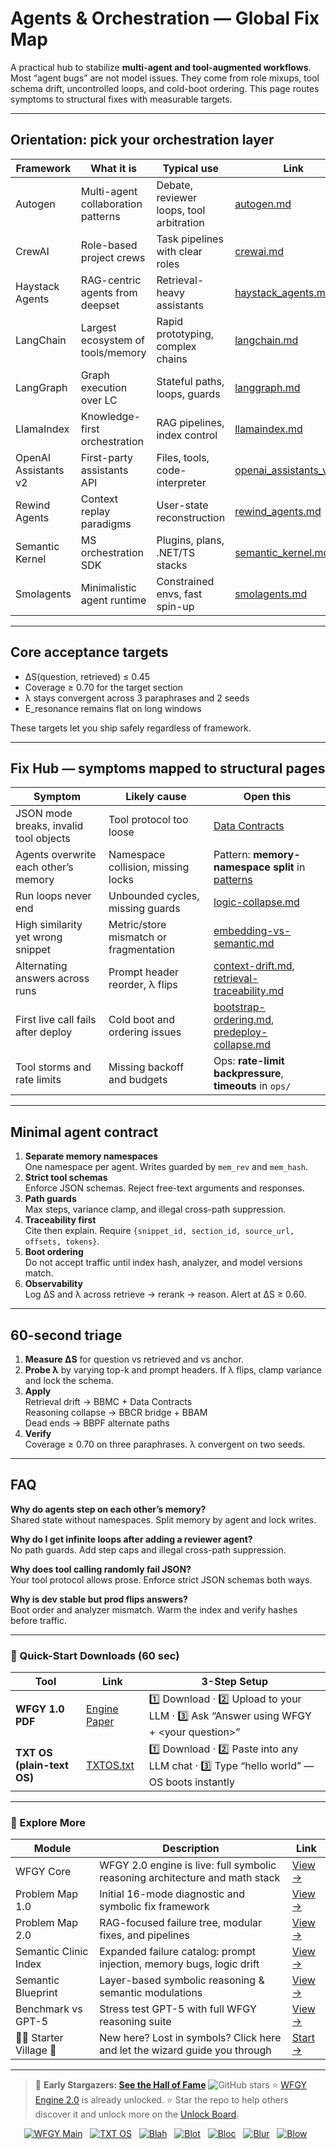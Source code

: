 # Agents & Orchestration — Global Fix Map

A practical hub to stabilize **multi-agent and tool-augmented workflows**.  
Most “agent bugs” are not model issues. They come from role mixups, tool schema drift, uncontrolled loops, and cold-boot ordering. This page routes symptoms to structural fixes with measurable targets.

---

## Orientation: pick your orchestration layer

| Framework | What it is | Typical use | Link |
|---|---|---|---|
| Autogen | Multi-agent collaboration patterns | Debate, reviewer loops, tool arbitration | [autogen.md](https://github.com/onestardao/WFGY/blob/main/ProblemMap/GlobalFixMap/Agents_Orchestration/autogen.md) |
| CrewAI | Role-based project crews | Task pipelines with clear roles | [crewai.md](https://github.com/onestardao/WFGY/blob/main/ProblemMap/GlobalFixMap/Agents_Orchestration/crewai.md) |
| Haystack Agents | RAG-centric agents from deepset | Retrieval-heavy assistants | [haystack_agents.md](https://github.com/onestardao/WFGY/blob/main/ProblemMap/GlobalFixMap/Agents_Orchestration/haystack_agents.md) |
| LangChain | Largest ecosystem of tools/memory | Rapid prototyping, complex chains | [langchain.md](https://github.com/onestardao/WFGY/blob/main/ProblemMap/GlobalFixMap/Agents_Orchestration/langchain.md) |
| LangGraph | Graph execution over LC | Stateful paths, loops, guards | [langgraph.md](https://github.com/onestardao/WFGY/blob/main/ProblemMap/GlobalFixMap/Agents_Orchestration/langgraph.md) |
| LlamaIndex | Knowledge-first orchestration | RAG pipelines, index control | [llamaindex.md](https://github.com/onestardao/WFGY/blob/main/ProblemMap/GlobalFixMap/Agents_Orchestration/llamaindex.md) |
| OpenAI Assistants v2 | First-party assistants API | Files, tools, code-interpreter | [openai_assistants_v2.md](https://github.com/onestardao/WFGY/blob/main/ProblemMap/GlobalFixMap/Agents_Orchestration/openai_assistants_v2.md) |
| Rewind Agents | Context replay paradigms | User-state reconstruction | [rewind_agents.md](https://github.com/onestardao/WFGY/blob/main/ProblemMap/GlobalFixMap/Agents_Orchestration/rewind_agents.md) |
| Semantic Kernel | MS orchestration SDK | Plugins, plans, .NET/TS stacks | [semantic_kernel.md](https://github.com/onestardao/WFGY/blob/main/ProblemMap/GlobalFixMap/Agents_Orchestration/semantic_kernel.md) |
| Smolagents | Minimalistic agent runtime | Constrained envs, fast spin-up | [smolagents.md](https://github.com/onestardao/WFGY/blob/main/ProblemMap/GlobalFixMap/Agents_Orchestration/smolagents.md) |

---

## Core acceptance targets

- ΔS(question, retrieved) ≤ 0.45  
- Coverage ≥ 0.70 for the target section  
- λ stays convergent across 3 paraphrases and 2 seeds  
- E_resonance remains flat on long windows

These targets let you ship safely regardless of framework.

---

## Fix Hub — symptoms mapped to structural pages

| Symptom | Likely cause | Open this |
|---|---|---|
| JSON mode breaks, invalid tool objects | Tool protocol too loose | [Data Contracts](https://github.com/onestardao/WFGY/blob/main/ProblemMap/data-contracts.md) |
| Agents overwrite each other’s memory | Namespace collision, missing locks | Pattern: **memory-namespace split** in [patterns](https://github.com/onestardao/WFGY/blob/main/ProblemMap/GlobalFixMap/Agents_Orchestration/patterns) |
| Run loops never end | Unbounded cycles, missing guards | [logic-collapse.md](https://github.com/onestardao/WFGY/blob/main/ProblemMap/logic-collapse.md) |
| High similarity yet wrong snippet | Metric/store mismatch or fragmentation | [embedding-vs-semantic.md](https://github.com/onestardao/WFGY/blob/main/ProblemMap/embedding-vs-semantic.md) |
| Alternating answers across runs | Prompt header reorder, λ flips | [context-drift.md](https://github.com/onestardao/WFGY/blob/main/ProblemMap/context-drift.md), [retrieval-traceability.md](https://github.com/onestardao/WFGY/blob/main/ProblemMap/retrieval-traceability.md) |
| First live call fails after deploy | Cold boot and ordering issues | [bootstrap-ordering.md](https://github.com/onestardao/WFGY/blob/main/ProblemMap/bootstrap-ordering.md), [predeploy-collapse.md](https://github.com/onestardao/WFGY/blob/main/ProblemMap/predeploy-collapse.md) |
| Tool storms and rate limits | Missing backoff and budgets | Ops: **rate-limit backpressure**, **timeouts** in `ops/` |

---

## Minimal agent contract

1. **Separate memory namespaces**  
   One namespace per agent. Writes guarded by `mem_rev` and `mem_hash`.  
2. **Strict tool schemas**  
   Enforce JSON schemas. Reject free-text arguments and responses.  
3. **Path guards**  
   Max steps, variance clamp, and illegal cross-path suppression.  
4. **Traceability first**  
   Cite then explain. Require `{snippet_id, section_id, source_url, offsets, tokens}`.  
5. **Boot ordering**  
   Do not accept traffic until index hash, analyzer, and model versions match.  
6. **Observability**  
   Log ΔS and λ across retrieve → rerank → reason. Alert at ΔS ≥ 0.60.

---

## 60-second triage

1) **Measure ΔS** for question vs retrieved and vs anchor.  
2) **Probe λ** by varying top-k and prompt headers. If λ flips, clamp variance and lock the schema.  
3) **Apply**  
   Retrieval drift → BBMC + Data Contracts  
   Reasoning collapse → BBCR bridge + BBAM  
   Dead ends → BBPF alternate paths  
4) **Verify**  
   Coverage ≥ 0.70 on three paraphrases. λ convergent on two seeds.

---

## FAQ

**Why do agents step on each other’s memory?**  
Shared state without namespaces. Split memory by agent and lock writes.

**Why do I get infinite loops after adding a reviewer agent?**  
No path guards. Add step caps and illegal cross-path suppression.

**Why does tool calling randomly fail JSON?**  
Your tool protocol allows prose. Enforce strict JSON schemas both ways.

**Why is dev stable but prod flips answers?**  
Boot order and analyzer mismatch. Warm the index and verify hashes before traffic.

---

### 🔗 Quick-Start Downloads (60 sec)

| Tool                       | Link                                                                                                                                       | 3-Step Setup                                                                             |
| -------------------------- | ------------------------------------------------------------------------------------------------------------------------------------------ | ---------------------------------------------------------------------------------------- |
| **WFGY 1.0 PDF**           | [Engine Paper](https://github.com/onestardao/WFGY/blob/main/I_am_not_lizardman/WFGY_All_Principles_Return_to_One_v1.0_PSBigBig_Public.pdf) | 1️⃣ Download · 2️⃣ Upload to your LLM · 3️⃣ Ask “Answer using WFGY + \<your question>”   |
| **TXT OS (plain-text OS)** | [TXTOS.txt](https://github.com/onestardao/WFGY/blob/main/OS/TXTOS.txt)                                                                     | 1️⃣ Download · 2️⃣ Paste into any LLM chat · 3️⃣ Type “hello world” — OS boots instantly |

---

### 🧭 Explore More

| Module                   | Description                                                                  | Link                                                                                               |
| ------------------------ | ---------------------------------------------------------------------------- | -------------------------------------------------------------------------------------------------- |
| WFGY Core                | WFGY 2.0 engine is live: full symbolic reasoning architecture and math stack | [View →](https://github.com/onestardao/WFGY/tree/main/core/README.md)                              |
| Problem Map 1.0          | Initial 16-mode diagnostic and symbolic fix framework                        | [View →](https://github.com/onestardao/WFGY/tree/main/ProblemMap/README.md)                        |
| Problem Map 2.0          | RAG-focused failure tree, modular fixes, and pipelines                       | [View →](https://github.com/onestardao/WFGY/blob/main/ProblemMap/rag-architecture-and-recovery.md) |
| Semantic Clinic Index    | Expanded failure catalog: prompt injection, memory bugs, logic drift         | [View →](https://github.com/onestardao/WFGY/blob/main/ProblemMap/SemanticClinicIndex.md)           |
| Semantic Blueprint       | Layer-based symbolic reasoning & semantic modulations                        | [View →](https://github.com/onestardao/WFGY/tree/main/SemanticBlueprint/README.md)                 |
| Benchmark vs GPT-5       | Stress test GPT-5 with full WFGY reasoning suite                             | [View →](https://github.com/onestardao/WFGY/tree/main/benchmarks/benchmark-vs-gpt5/README.md)      |
| 🧙‍♂️ Starter Village 🏡 | New here? Lost in symbols? Click here and let the wizard guide you through   | [Start →](https://github.com/onestardao/WFGY/blob/main/StarterVillage/README.md)                   |

---

> 👑 **Early Stargazers: [See the Hall of Fame](https://github.com/onestardao/WFGY/tree/main/stargazers)** <img src="https://img.shields.io/github/stars/onestardao/WFGY?style=social" alt="GitHub stars"> ⭐ [WFGY Engine 2.0](https://github.com/onestardao/WFGY/blob/main/core/README.md) is already unlocked. ⭐ Star the repo to help others discover it and unlock more on the [Unlock Board](https://github.com/onestardao/WFGY/blob/main/STAR_UNLOCKS.md).

<div align="center">

[![WFGY Main](https://img.shields.io/badge/WFGY-Main-red?style=flat-square)](https://github.com/onestardao/WFGY)
 
[![TXT OS](https://img.shields.io/badge/TXT%20OS-Reasoning%20OS-orange?style=flat-square)](https://github.com/onestardao/WFGY/tree/main/OS)
 
[![Blah](https://img.shields.io/badge/Blah-Semantic%20Embed-yellow?style=flat-square)](https://github.com/onestardao/WFGY/tree/main/OS/BlahBlahBlah)
 
[![Blot](https://img.shields.io/badge/Blot-Persona%20Core-green?style=flat-square)](https://github.com/onestardao/WFGY/tree/main/OS/BlotBlotBlot)
 
[![Bloc](https://img.shields.io/badge/Bloc-Reasoning%20Compiler-blue?style=flat-square)](https://github.com/onestardao/WFGY/tree/main/OS/BlocBlocBloc)
 
[![Blur](https://img.shields.io/badge/Blur-Text2Image%20Engine-navy?style=flat-square)](https://github.com/onestardao/WFGY/tree/main/OS/BlurBlurBlur)
 
[![Blow](https://img.shields.io/badge/Blow-Game%20Logic-purple?style=flat-square)](https://github.com/onestardao/WFGY/tree/main/OS/BlowBlowBlow)
 

</div>
